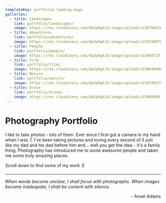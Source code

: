 ```yaml
---
templateKey: portfolio-landing-page
galleries:
  - title: Landscapes
    link: portfolio/landscapes/
    image: https://res.cloudinary.com/dw2p9qk1k/image/upload/v1587665263/web-portfolio/landscapes/031720_AMP_2666_mymdwh.jpg
  - title: Adventures
    link: portfolio/adventures/
    image: https://res.cloudinary.com/dw2p9qk1k/image/upload/v1587490785/web-portfolio/adventures/091517_050719_AMP_09841-2_efj9wo.jpg
  - title: People
    link: portfolio/people/
    image: https://res.cloudinary.com/dw2p9qk1k/image/upload/v1588472714/web-portfolio/people/aaa_121619_AMP_1275_wspoqd.jpg
  - title: Film
    link: portfolio/film/
    image: https://res.cloudinary.com/dw2p9qk1k/image/upload/v1588469463/web-portfolio/film/AMP_AE-1_043_haf8rs.jpg
  - title: Nature
    link: portfolio/nature/
    image: https://res.cloudinary.com/dw2p9qk1k/image/upload/v1587491791/web-portfolio/nature/060716_AMP_1139_vmhozi.jpg
  - title: Drone
    link: portfolio/drone/
    image: https://res.cloudinary.com/dw2p9qk1k/image/upload/v1588468978/web-portfolio/drone/061618_AMP_0171_qmw587.jpg
---
```

# Photography Portfolio

I like to take photos - lots of them. Ever since I first got a camera in my hand when I was 7, I've been taking pictures and loving every second of it just like my dad and his dad before him and... well you get the idea - it's a family thing. Photography has introduced me to some awesome people and taken me some truly amazing places. 

Scroll down to find some of my work ✌️

---

_When words become unclear, I shall focus with photographs. When images become inadequate, I shall be content with silence._ 
<div align="right">- Ansel Adams</div>
